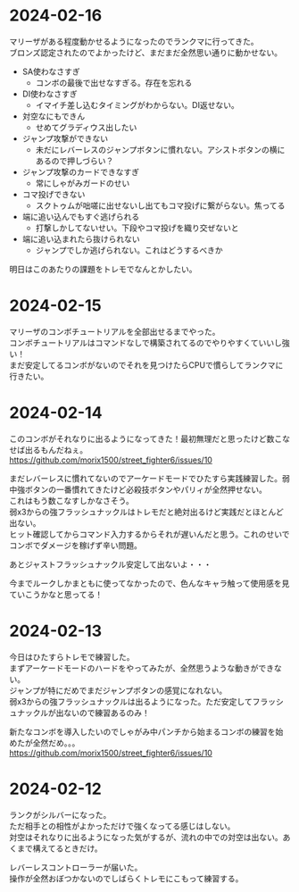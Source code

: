 # 2024-02-16
マリーザがある程度動かせるようになったのでランクマに行ってきた。  
ブロンズ認定されたのでよかったけど、まだまだ全然思い通りに動かせない。  

* SA使わなさすぎ
  * コンボの最後で出せなすぎる。存在を忘れる
* DI使わなさすぎ
  * イマイチ差し込むタイミングがわからない。DI返せない。
* 対空なにもできん
  * せめてグラディウス出したい
* ジャンプ攻撃ができない
  * 未だにレバーレスのジャンプボタンに慣れない。アシストボタンの横にあるので押しづらい？
* ジャンプ攻撃のカードできなすぎ
  * 常にしゃがみガードのせい
* コマ投げできない
  * スクトゥムが咄嗟に出せないし出てもコマ投げに繋がらない。焦ってる
* 端に追い込んでもすぐ逃げられる
  * 打撃しかしてないせい。下段やコマ投げを織り交ぜないと
* 端に追い込まれたら抜けられない
  * ジャンプでしか逃げられない。これはどうするべきか

明日はこのあたりの課題をトレモでなんとかしたい。

# 2024-02-15
マリーザのコンボチュートリアルを全部出せるまでやった。  
コンボチュートリアルはコマンドなしで構築されてるのでやりやすくていいし強い！  
まだ安定してるコンボがないのでそれを見つけたらCPUで慣らしてランクマに行きたい。  

# 2024-02-14
このコンボがそれなりに出るようになってきた！最初無理だと思ったけど数こなせば出るもんだねぇ。  
https://github.com/morix1500/street_fighter6/issues/10

まだレバーレスに慣れてないのでアーケードモードでひたすら実践練習した。弱中強ボタンの一番慣れてきたけど必殺技ボタンやパリィが全然押せない。  
これはもう数こなすしかなさそう。  
弱x3からの強フラッシュナックルはトレモだと絶対出るけど実践だとほとんど出ない。  
ヒット確認してからコマンド入力するからそれが遅いんだと思う。これのせいでコンボでダメージを稼げず辛い問題。  

あとジャストフラッシュナックル安定して出ないよ・・・ 

今までルークしかまともに使ってなかったので、色んなキャラ触って使用感を見ていこうかなと思ってる！

# 2024-02-13
今日はひたすらトレモで練習した。  
まずアーケードモードのハードをやってみたが、全然思うような動きができない。  
ジャンプが特にだめでまだジャンプボタンの感覚になれない。  
弱x3からの強フラッシュナックルは出るようになった。ただ安定してフラッシュナックルが出ないので練習あるのみ！  
  
新たなコンボを導入したいのでしゃがみ中パンチから始まるコンボの練習を始めたが全然だめ。。。  
https://github.com/morix1500/street_fighter6/issues/10


# 2024-02-12
ランクがシルバーになった。  
ただ相手との相性がよかっただけで強くなってる感じはしない。   
対空はそれなりに出るようになった気がするが、流れの中での対空は出ない。あくまで構えてるときだけ。  
  
レバーレスコントローラーが届いた。  
操作が全然おぼつかないのでしばらくトレモにこもって練習する。
